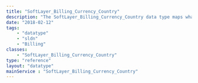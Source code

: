 ```yaml
---
title: "SoftLayer_Billing_Currency_Country"
description: "The SoftLayer_Billing_Currency_Country data type maps what currencies are valid for specific countries. US Dollars are valid from any country, but other currencies are only available to customers in certain countries. "
date: "2018-02-12"
tags:
    - "datatype"
    - "sldn"
    - "Billing"
classes:
    - "SoftLayer_Billing_Currency_Country"
type: "reference"
layout: "datatype"
mainService : "SoftLayer_Billing_Currency_Country"
---
```

